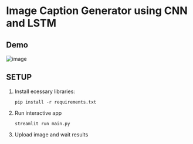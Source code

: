 # Image Caption Generator using CNN and LSTM

## Demo
![image](https://github.com/user-attachments/assets/02dc5ca7-fec8-488e-b720-89d60c5f69ce)

## SETUP
1. Install ecessary libraries:
 
   `pip install -r requirements.txt`

2. Run interactive app

   `streamlit run main.py`
   
4. Upload image and wait results
